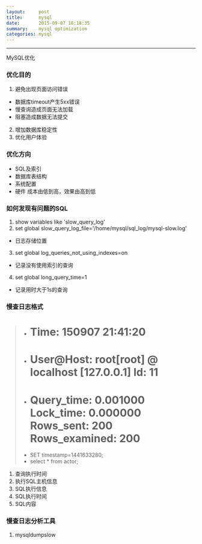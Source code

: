 ```yaml
---
layout:     post
title:      mysql
date:       2015-09-07 18:18:35
summary:    mysql optimization
categories: mysql
---
```


---

<a hef="http://www.imooc.com/learn/194" target="_blank">MySQL优化</a>

### 优化目的
1. 避免出现页面访问错误
* 数据库timeout产生5xx错误
* 慢查询造成页面无法加载
* 阻塞造成数据无法提交
2. 增加数据库稳定性
3. 优化用户体验

### 优化方向
* SQL及索引
* 数据库表结构
* 系统配置
* 硬件
成本由低到高，效果由高到低

### 如何发现有问题的SQL
1. show variables like 'slow_query_log'
2. set global slow_query_log_file='/home/mysql/sql_log/mysql-slow.log'
* 日志存储位置
3. set global log_queries_not_using_indexes=on
* 记录没有使用索引的查询
4. set global long_query_time=1
* 记录用时大于1s的查询

### 慢查日志格式
>* # Time: 150907 21:41:20
>* # User@Host: root[root] @ localhost [127.0.0.1]  Id:    11
>* # Query_time: 0.001000  Lock_time: 0.000000 Rows_sent: 200  Rows_examined: 200
>* SET timestamp=1441633280;
>* select * from actor;
1. 查询执行时间
2. 执行SQL主机信息
3. SQL执行信息
4. SQL执行时间
5. SQL内容

### 慢查日志分析工具
1. mysqldumpslow